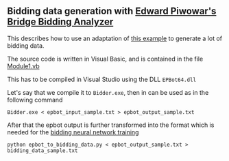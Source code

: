 
## Bidding data generation with [Edward Piwowar's Bridge Bidding Analyzer](https://sites.google.com/view/bbaenglish)

This describes how to use an adaptation of [this example](https://sites.google.com/view/bbaenglish/for-programmers/sample-code-multiple-bots) to generate a lot of bidding data.

The source code is written in Visual Basic, and is contained in the file [Module1.vb](Module1.vb)

This has to be compiled in Visual Studio using the DLL `EPBot64.dll`

Let's say that we compile it to `Bidder.exe`, then in can be used as in the following command

```
Bidder.exe < epbot_input_sample.txt > epbot_output_sample.txt
```

After that the epbot output is further transformed into the format which is needed for the [bidding neural network training](../../training/bidding)

```
python epbot_to_bidding_data.py < epbot_output_sample.txt > bidding_data_sample.txt
```
